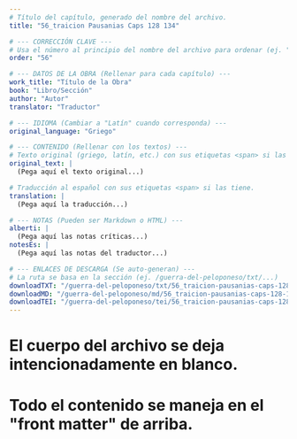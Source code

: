 ```yaml
---
# Título del capítulo, generado del nombre del archivo.
title: "56_traicion Pausanias Caps 128 134"

# --- CORRECCIÓN CLAVE ---
# Usa el número al principio del nombre del archivo para ordenar (ej. "05" de "05_conflicto...")
order: "56"

# --- DATOS DE LA OBRA (Rellenar para cada capítulo) ---
work_title: "Título de la Obra"
book: "Libro/Sección"
author: "Autor"
translator: "Traductor"

# --- IDIOMA (Cambiar a "Latín" cuando corresponda) ---
original_language: "Griego"

# --- CONTENIDO (Rellenar con los textos) ---
# Texto original (griego, latín, etc.) con sus etiquetas <span> si las tiene.
original_text: |
  (Pega aquí el texto original...)

# Traducción al español con sus etiquetas <span> si las tiene.
translation: |
  (Pega aquí la traducción...)

# --- NOTAS (Pueden ser Markdown o HTML) ---
alberti: |
  (Pega aquí las notas críticas...)
notesEs: |
  (Pega aquí las notas del traductor...)

# --- ENLACES DE DESCARGA (Se auto-generan) ---
# La ruta se basa en la sección (ej. /guerra-del-peloponeso/txt/...)
downloadTXT: "/guerra-del-peloponeso/txt/56_traicion-pausanias-caps-128-134.txt"
downloadMD: "/guerra-del-peloponeso/md/56_traicion-pausanias-caps-128-134.md"
downloadTEI: "/guerra-del-peloponeso/tei/56_traicion-pausanias-caps-128-134.xml"
---
```

# El cuerpo del archivo se deja intencionadamente en blanco.
# Todo el contenido se maneja en el "front matter" de arriba.